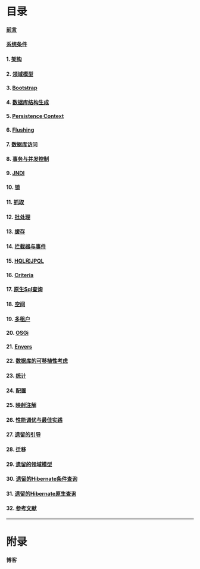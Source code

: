 # 目录
#### [前言]()
#### [系统条件]()
#### 1. [架构](https://github.com/Sev-Night/source-code-reading/blob/main/Hibernates/documentation/architecture.md)
#### 2. [领域模型](https://github.com/Sev-Night/source-code-reading/blob/main/Hibernates/documentation/domain-model.md)
#### 3. [Bootstrap]()
#### 4. [数据库结构生成]()
#### 5. [Persistence Context]()
#### 6. [Flushing]()
#### 7. [数据库访问]()
#### 8. [事务与并发控制]()
#### 9. [JNDI]()
#### 10. [锁]()
#### 11. [抓取]()
#### 12. [批处理]()
#### 13. [缓存]()
#### 14. [拦截器与事件]()
#### 15. [HQL和JPQL]()
#### 16. [Criteria]()
#### 17. [原生Sql查询]()
#### 18. [空间]()
#### 19. [多租户]()
#### 20. [OSGi]()
#### 21. [Envers]()
#### 22. [数据库的可移植性考虑]()
#### 23. [统计]()
#### 24. [配置]()
#### 25. [映射注解]()
#### 26. [性能调优与最佳实践]()
#### 27. [遗留的引导]()
#### 28. [迁移]()
#### 29. [遗留的领域模型]()
#### 30. [遗留的Hibernate条件查询]()
#### 31. [遗留的Hibernate原生查询]()
#### 32. [参考文献](https://docs.jboss.org/hibernate/stable/orm/userguide/html_single/Hibernate_User_Guide.html#_references)

***
# 附录
#### 博客
